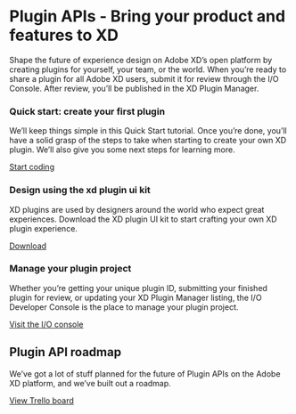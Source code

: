 # Plugin APIs - Bring your product and features to XD

Shape the future of experience design on Adobe XD’s open platform by creating plugins for yourself, your team, or the world. When you’re ready to share a plugin for all Adobe XD users, submit it for review through the I/O Console. After review, you’ll be published in the XD Plugin Manager.

<a href="/develop.md"><object style="width: 100%" type="image/png" data="/images/develop@3x.png" alt="placeholder"></object></a>

<a href="/plugin-design-guidelines/index.md"><object style="width: 100%" type="image/png" data="/images/design@3x.png" alt="placeholder"></object></a>

<a href="/distribution/index.md"><object style="width: 100%" type="image/png" data="/images/share@3x.png" alt="placeholder"></object></a>

<object style="width: 100%" type="image/png" data="/images/code@3x.svg" alt="placeholder"></object>

### Quick start: create your first plugin
We’ll keep things simple in this Quick Start tutorial. Once you’re done, you’ll have a solid grasp of the steps to take when starting to create your own XD plugin. We’ll also give you some next steps for learning more.

[Start coding](/tutorials/quick-start/index.md)

<object style="width: 100%" type="image/png" data="/images/kit@3x.png" alt="placeholder"></object>

### Design using the xd plugin ui kit

XD plugins are used by designers around the world who expect great experiences. Download the XD plugin UI kit to start crafting your own XD plugin experience.

[Download]()

<object style="width: 100%" type="image/png" data="/images/manage@3x.png" alt="placeholder"></object>

### Manage your plugin project

Whether you’re getting your unique plugin ID, submitting your finished plugin for review, or updating your XD Plugin Manager listing, the I/O Developer Console is the place to manage your plugin project.

[Visit the I/O console](https://console.adobe.io)

## Plugin API roadmap

We’ve got a lot of stuff planned for the future of Plugin APIs on the Adobe XD platform, and we’ve built out a roadmap.

[View Trello board](https://trello.com/b/WFKmCVaz/xd-extensibility-roadmap)

<a href="/distribution/index.md"><object style="width: 100%" type="image/png" data="/images/dev-community@3x.png" alt="placeholder"></object></a>
<a href="/distribution/index.md"><object style="width: 100%" type="image/png" data="/images/user-community@3x.png" alt="placeholder"></object></a>